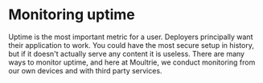 # Monitoring uptime

Uptime is the most important metric for a user. Deployers principally want their application to work. You could have the most secure setup in history, but if it doesn't actually serve any content it is useless. There are many ways to monitor uptime, and here at Moultrie, we conduct monitoring from our own devices and with third party services.&#x20;
